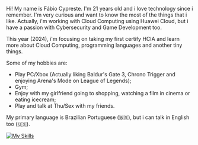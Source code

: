 Hi! My name is Fábio Cypreste. I'm 21 years old and i love technology since i remember. I'm very curious and want to know the most of the things that i like. Actually, i'm working with Cloud Computing using Huawei Cloud, but i have a passion with Cybersecurity and Game Development too.

This year (2024), i'm focusing on taking my first certify HCIA and learn more about Cloud Computing, programming languages and another tiny things.

Some of my hobbies are:
 - Play PC/Xbox (Actually liking Baldur's Gate 3, Chrono Trigger and enjoying Arena's Mode on League of Legends);
 - Gym;
 - Enjoy with my girlfriend going to shopping, watching a film in cinema or eating icecream;
 - Play and talk at Thu/Sex with my friends.

My primary language is Brazilian Portuguese (🇧🇷), but i can talk in English too (🇺🇸).

[![My Skills](https://skillicons.dev/icons?i=aws,,gcp,docker,linux,js,html,css,arduino,c,discord,latex,mysql,notion,py,ts)](https://skillicons.dev)
